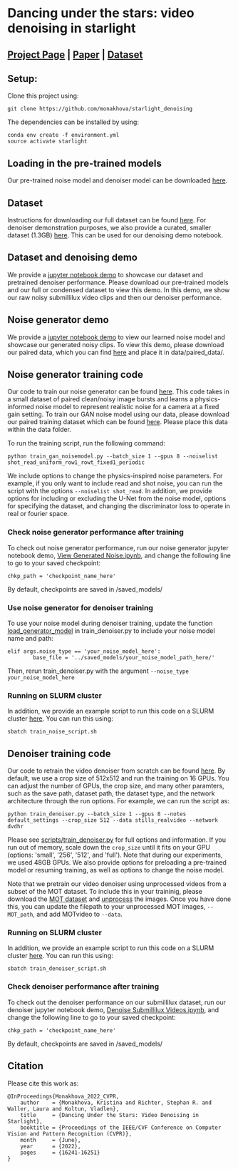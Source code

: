 # Dancing under the stars: video denoising in starlight

## [Project Page](http://kristinamonakhova.com/starlight_denoising/) | [Paper](https://openaccess.thecvf.com/content/CVPR2022/html/Monakhova_Dancing_Under_the_Stars_Video_Denoising_in_Starlight_CVPR_2022_paper.html) | [Dataset](http://kristinamonakhova.com/starlight_denoising/#dataset)


## Setup:
Clone this project using:
```
git clone https://github.com/monakhova/starlight_denoising
```

The dependencies can be installed by using:
```
conda env create -f environment.yml
source activate starlight
```

## Loading in the pre-trained models
Our pre-trained noise model and denoiser model can be downloaded [here](https://drive.google.com/drive/folders/1Tf3R6MqSlzfPXExkbDP7FjPhU1Ak4p43?usp=sharing).


## Dataset 
Instructions for downloading our full dataset can be found [here](https://kristinamonakhova.com/starlight_denoising/#dataset). For denoiser demonstration purposes, we also provide a curated, smaller dataset (1.3GB) [here](https://drive.google.com/drive/folders/1ztbuJElSdT2MTOm1RgGnSEDFXIsBHO5q?usp=sharing). This can be used for our denoising demo notebook. 

## Dataset and denoising demo
We provide a [jupyter notebook demo](https://github.com/monakhova/starlight_denoising/blob/main/Denoise%20Submillilux%20Videos.ipynb) to showcase our dataset and pretrained denoiser performance. Please download our pre-trained models and our full or condensed dataset to view this demo. In this demo, we show our raw noisy submillilux video clips and then our denoiser performance. 

## Noise generator demo
We provide a [jupyter notebook demo](https://github.com/monakhova/starlight_denoising/blob/main/View%20Generated%20Noise.ipynb) to view our learned noise model and showcase our generated noisy clips. To view this demo, please download our paired data, which you can find [here](https://drive.google.com/drive/folders/1xIxUfzkSf1pmCgY3QnrYTorc9ZoUlx7w?usp=sharing) and place it in data/paired_data/. 


## Noise generator training code
Our code to train our noise generator can be found [here](https://github.com/monakhova/starlight_denoising/blob/main/scripts/train_gan_noisemodel.py). This code takes in a small dataset of paired clean/noisy image bursts and learns a physics-informed noise model to represent realistic noise for a camera at a fixed gain setting. To train our GAN noise model using our data, please download our paired training dataset which can be found [here](https://drive.google.com/drive/folders/1xIxUfzkSf1pmCgY3QnrYTorc9ZoUlx7w?usp=sharing). Please place this data within the data folder. 

To run the training script, run the following command:
```
python train_gan_noisemodel.py --batch_size 1 --gpus 8 --noiselist shot_read_uniform_row1_rowt_fixed1_periodic
```

We include options to change the physics-inspired noise parameters. For example, if you only want to include read and shot noise, you can run the script with the options ```--noiselist shot_read```. In addition, we provide options for including or excluding the U-Net from the noise model, options for specifying the dataset, and changing the discriminator loss to operate in real or fourier space.

### Check noise generator performance after training
To check out noise generator performance, run our noise generator jupyter notebook demo, [View Generated Noise.ipynb](https://github.com/monakhova/starlight_denoising/blob/main/View%20Generated%20Noise.ipynb), and change the following line to go to your saved checkpoint:

```
chkp_path = 'checkpoint_name_here'
```

By default, checkpoints are saved in /saved_models/ 


### Use noise generator for denoiser training
To use your noise model during denoiser training, update the function [load_generator_model](https://github.com/monakhova/starlight_denoising/blob/main/scripts/train_denoiser.py#L364) in train_denoiser.py to include your noise model name and path:
```
elif args.noise_type == 'your_noise_model_here': 
        base_file = '../saved_models/your_noise_model_path_here/'
```
Then, rerun train_denoiser.py with the argument ```--noise_type your_noise_model_here```

### Running on SLURM cluster
In addition, we provide an example script to run this code on a SLURM cluster [here](https://github.com/monakhova/starlight_denoising/blob/main/scripts/train_noise_script.sh). You can run this using:
```
sbatch train_noise_script.sh 
```

## Denoiser training code
Our code to retrain the video denoiser from scratch can be found [here](https://github.com/monakhova/starlight_denoising/blob/main/scripts/train_denoiser.py). By default, we use a crop size of 512x512 and run the training on 16 GPUs. You can adjust the number of GPUs, the crop size, and many other paramters, such as the save path, dataset path, the dataset type, and the network architecture through the run options. For example, we can run the script as:

```
python train_denoiser.py --batch_size 1 --gpus 8 --notes default_settings --crop_size 512 --data stills_realvideo --network dvdhr
```

Please see [scripts/train_denoiser.py](https://github.com/monakhova/starlight_denoising/blob/main/scripts/train_denoiser.py) for full options and information. If you run out of memory, scale down the ```crop_size``` until it fits on your GPU (options: 'small', '256', '512', and 'full'). Note that during our experiments, we used 48GB GPUs. We also provide options for preloading a pre-trained model or resuming training, as well as options to change the noise model. 

Note that we pretrain our video denoiser using unprocessed videos from a subset of the MOT dataset. To include this in your traininig, please download the [MOT dataset](https://motchallenge.net/) and [unprocess](https://github.com/timothybrooks/unprocessing) the images. Once you have done this, you can update the filepath to your unprocessed MOT images, ```--MOT_path```, and add MOTvideo to ```--data```. 

### Running on SLURM cluster
In addition, we provide an example script to run this code on a SLURM cluster [here](https://github.com/monakhova/starlight_denoising/blob/main/scripts/train_denoiser_script.sh). You can run this using:
```
sbatch train_denoiser_script.sh 
```

### Check denoiser performance after training
To check out the denoiser performance on our submillilux dataset, run our denoiser jupyter notebook demo, [Denoise Submillilux Videos.ipynb](https://github.com/monakhova/starlight_denoising/blob/main/Denoise%20Submillilux%20Videos.ipynb), and change the following line to go to your saved checkpoint:

```
chkp_path = 'checkpoint_name_here'
```

By default, checkpoints are saved in /saved_models/ 

## Citation
Please cite this work as:
```
@InProceedings{Monakhova_2022_CVPR,
    author    = {Monakhova, Kristina and Richter, Stephan R. and Waller, Laura and Koltun, Vladlen},
    title     = {Dancing Under the Stars: Video Denoising in Starlight},
    booktitle = {Proceedings of the IEEE/CVF Conference on Computer Vision and Pattern Recognition (CVPR)},
    month     = {June},
    year      = {2022},
    pages     = {16241-16251}
}
```